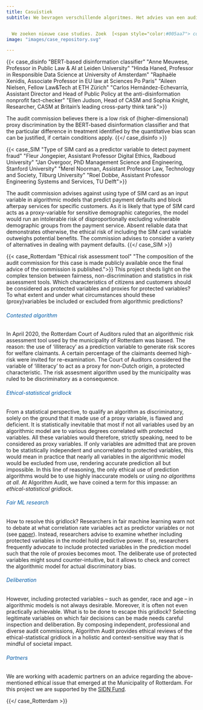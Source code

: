 ```yaml
---
title: Casuïstiek
subtitle: We bevragen verschillende algoritmes. Het advies van een auditcommissie, inclusief bijbehorende probleemstelling, wordt gepubliceerd op deze website. Anderen kunnen van deze ‘algoprudentie’ leren, helpen verbeteren of gebruiken bij soortgelijke vraagstukken. 


  We zoeken nieuwe case studies. Zoek  [<span style="color:#005aa7"> contact</span>](/#contactform) om een algoritme aan te dragen. 
image: "images/case_repository.svg"

---
```

<!-- Case disinfo -->
{{< case_disinfo "BERT-based disinformation classifier" "Anne Meuwese, Professor in Public Law & AI at Leiden University" "Hinda Haned, Professor in Responsible Data Science at University of Amsterdam" "Raphaële Xenidis, Associate Professor in EU law at Sciences Po Paris" "Aileen Nielsen, Fellow Law&Tech at ETH Zürich" "Carlos Hernández-Echevarría, Assistant Director and Head of Public Policy at the anti-disinformation nonprofit fact-checker" "Ellen Judson, Head of CASM and Sophia Knight, Researcher, CASM at Britain’s leading cross-party think tank">}}

The audit commission believes there is a low risk of (higher-dimensional) proxy discrimination by the BERT-based disinformation classifier and that the particular difference in treatment identified by the quantitative bias scan can be justified, if certain conditions apply.
{{</ case_disinfo >}}

<!-- Case SIM -->
{{< case_SIM "Type of SIM card as a predictor variable to detect payment fraud" "Fleur Jongepier, Assistant Professor Digital Ethics, Radboud University" "Jan Overgoor, PhD Management Science and Engineering, Stanford University" "Merel Noorman, Assistant Professor Law, Technology and Society, Tilburg University" "Roel Dobbe, Assistant Professor Engineering Systems and Services, TU Delft">}}

The audit commission advises against using type of SIM card as an input variable in algorithmic models that predict payment defaults and block afterpay services for specific customers. As it is likely that type of SIM card acts as a proxy-variable for sensitive demographic categories, the model would run an intolerable risk of disproportionally excluding vulnerable demographic groups from the payment service. Absent reliable data that demonstrates otherwise, the ethical risk of including the SIM card variable outweighs potential benefits. The commission advises to consider a variety of alternatives in dealing with payment defaults.
{{</ case_SIM >}}

<!-- Case Rotterdam -->
{{< case_Rotterdam "Ethical risk assessment tool" "The composition of the audit commission for this case is made publicly available once the final advice of the commission is published.">}} This project sheds light on the complex tension between fairness, non-discrimination and statistics in risk assessment tools. Which characteristics of citizens and customers should be considered as protected variables and proxies for protected variables? To what extent and under what circumstances should these (proxy)variables be included or excluded from algorithmic predictions?

###### <span style="color:#005aa7">Contested algorithm</span>

In April 2020, the Rotterdam Court of Auditors ruled that an algorithmic risk assessment tool used by the municipality of Rotterdam was biased. The reason: the use of ‘illiteracy’ as a prediction variable to generate risk scores for welfare claimants. A certain percentage of the claimants deemed high-risk were invited for re-examination. The Court of Auditors considered the variable of ‘illiteracy’ to act as a proxy for non-Dutch origin, a protected characteristic. The risk assesment algorithm used by the municipality was ruled to be discriminatory as a consequence.

###### <span style="color:#005aa7">Ethical-statistical gridlock</span>

From a statistical perspective, to qualify an algorithm as discriminatory, solely on the ground that it made use of a proxy variable, is flawed and deficient. It is statistically inevitable that most if not all variables used by an algorithmic model are to various degrees correlated with protected variables. All these variables would therefore, strictly speaking, need to be considered as proxy variables. If only variables are admitted that are proven to be statistically independent and uncorrelated to protected variables, this would mean in practice that nearly all variables in the algorithmic model would be excluded from use, rendering accurate prediction all but impossible. In this line of reasoning, the only ethical use of prediction algorithms would be to use highly inaccurate models or using _no algorithms at all._ At Algorithm Audit, we have coined a term for this impasse: an _ethical-statistical gridlock_.

###### <span style="color:#005aa7">Fair ML research</span>

How to resolve this gridlock? Researchers in fair machine learning warn not to debate at what correlation rate variables act as predictor variables or not (see <a href="https://arxiv.org/abs/1808.00023" target="_blank">paper</a>). Instead, researchers advise to examine whether including protected variables in the model hold predictive power. If so, researchers frequently advocate to include protected variables in the prediction model such that the role of proxies becomes moot. The deliberate use of protected variables might sound counter-intuitive, but it allows to check and correct the algorithmic model for actual discriminatory bias.

###### <span style="color:#005aa7"> Deliberation</span>

However, including protected variables – such as gender, race and age – in algorithmic models is not always desirable. Moreover, it is often not even practically achievable. What is to be done to escape this gridlock? Selecting legitimate variables on which fair decisions can be made needs careful inspection and deliberation. By composing independent, professional and diverse audit commissions, Algorithm Audit provides ethical reviews of the ethical-statistical gridlock in a holistic and context-sensitive way that is mindful of societal impact.

###### <span style="color:#005aa7">Partners</span>

We are working with academic partners on an advice regarding the above-mentioned ethical issue that emerged at the Municipality of Rotterdam. For this project we are supported by the <a href="https://www.sidnfonds.nl/projecten/ethical-risk-assessment-tool" target="_blank">SIDN Fund</a>.

{{</ case_Rotterdam >}}
